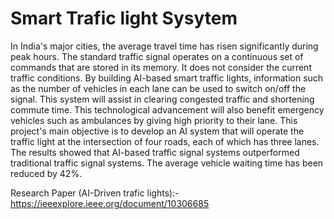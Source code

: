 # Smart Trafic light Sysytem 

In India's major cities, the average travel time has risen significantly during peak hours. The standard traffic signal operates on a continuous set of commands that are stored in its memory. It does not consider the current traffic conditions. By building AI-based smart traffic lights, information such as   the number of vehicles in each lane can be used to switch on/off the signal. This system will assist in clearing congested traffic and shortening commute time. This technological advancement will also benefit emergency vehicles such as ambulances by giving high priority to their lane. This project's main objective is to develop an AI system that will operate the traffic light at the intersection of four roads, each of which has three lanes. The results showed that AI-based traffic signal systems outperformed traditional traffic signal systems. The average vehicle waiting time has been reduced by 42%.


Research Paper (AI-Driven trafic lights):- https://ieeexplore.ieee.org/document/10306685
